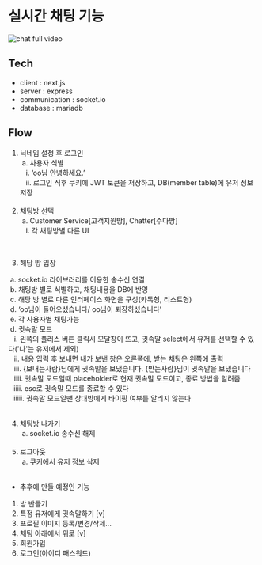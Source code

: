 # 실시간 채팅 기능

![chat full video](https://user-images.githubusercontent.com/79704928/172582674-0d8e33ff-e2a0-4099-98b6-b33b3bf0d288.gif)

## Tech

- client : next.js
- server : express
- communication : socket.io
- database : mariadb

## Flow

1. 닉네임 설정 후 로그인</br>
   &nbsp;a. 사용자 식별</br>
   &nbsp;&nbsp;&nbsp;i. ‘oo님 안녕하세요.’</br>
   &nbsp;&nbsp;&nbsp;ii. 로그인 직후 쿠키에 JWT 토큰을 저장하고, DB(member table)에 유저 정보 저장</br>
   </br>
2. 채팅방 선택 </br>
   &nbsp;a. Customer Service[고객지원방], Chatter[수다방]</br>
   &nbsp;&nbsp;&nbsp;i. 각 채팅방별 다른 UI

  </br>

3. 해당 방 입장</br>

&nbsp;a. socket.io 라이브러리를 이용한 송수신 연결</br>
&nbsp;b. 채팅방 별로 식별하고, 채팅내용을 DB에 반영</br>
&nbsp;c. 해당 방 별로 다른 인터페이스 화면을 구성(카톡형, 리스트형)</br>
&nbsp;d. ‘oo님이 들어오셨습니다/ oo님이 퇴장하셨습니다’</br>
&nbsp;e. 각 사용자별 채팅가능</br>
&nbsp;d. 귓속말 모드</br>
&nbsp;&nbsp;&nbsp;i. 왼쪽의 플러스 버튼 클릭시 모달창이 뜨고, 귓속말 select에서 유저를 선택할 수 있다('나'는 유저에서 제외)</br>
&nbsp;&nbsp;&nbsp;ii. 내용 입력 후 보내면 내가 보낸 창은 오른쪽에, 받는 채팅은 왼쪽에 출력</br>
&nbsp; &nbsp;iii. {보내는사람}님에게 귓속말을 보냈습니다. {받는사람}님이 귓속말을 보냈습니다</br>
&nbsp; &nbsp;iiii. 귓속말 모드일때 placeholder로 현재 귓속말 모드이고, 종료 방법을 알려줌</br>
&nbsp;&nbsp;iiiii. esc로 귓속말 모드를 종료할 수 있다</br>
&nbsp;&nbsp;iiiiii. 귓속말 모드일땐 상대방에게 타이핑 여부를 알리지 않는다</br>
</br>

4. 채팅방 나가기</br>
   &nbsp;a. socket.io 송수신 해제</br>
   </br>
5. 로그아웃</br>
   &nbsp;a. 쿠키에서 유저 정보 삭제</br>
   </br>

- 추후에 만들 예정인 기능</br>

1. 방 반들기</br>
2. 특정 유저에게 귓속말하기 [v] </br>
3. 프로필 이미지 등록/변경/삭제...</br>
4. 채팅 아래에서 위로 [v] </br>
5. 회원가입</br>
6. 로그인(아이디 패스워드)</br>
